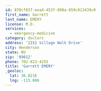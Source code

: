 ```yaml
---
id: 870cf037-eea4-453f-890a-859c913439c0
first_name: Garrett
last_name: EMERY
license: M.D.
services:
  - emergency-medicine
category: doctors
address: '2151 Village Walk Drive'
city: Henderson
state: NV
zip: '89012'
phone: 702-823-4255
title: 'Garrett EMERY'
_geoloc:
  lat: 36.0216
  lng: -115.086
---
```

